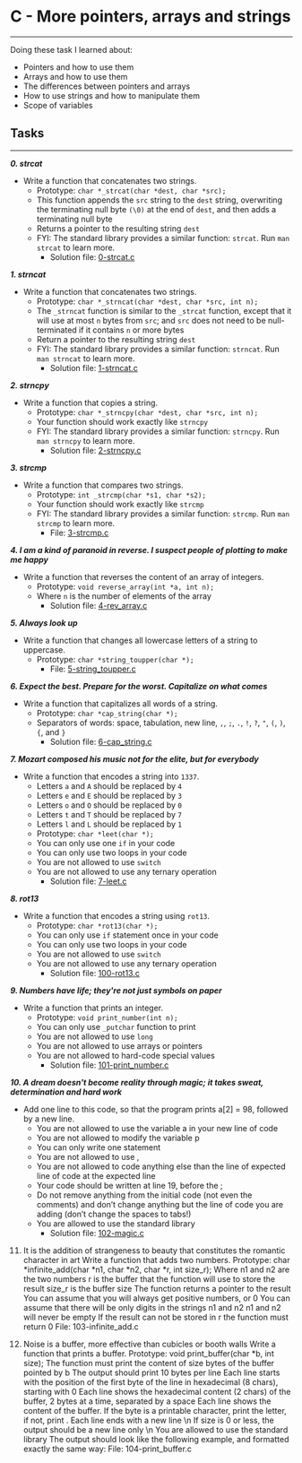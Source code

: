 # C - More pointers, arrays and strings
***
Doing these task I learned about:
* Pointers and how to use them
* Arrays and how to use them
* The differences between pointers and arrays
* How to use strings and how to manipulate them
* Scope of variables

## Tasks
___
_**0. strcat**_
* Write a function that concatenates two strings.
   * Prototype: `char *_strcat(char *dest, char *src);`
   * This function appends the `src` string to the `dest` string, overwriting the terminating null byte `(\0)` at the end of `dest`, and then adds a terminating null byte
   * Returns a pointer to the resulting string `dest`
   * FYI: The standard library provides a similar function: `strcat`. Run `man strcat` to learn more.
     * Solution file: [0-strcat.c](./0-strcat.c)
    
**_1. strncat_**
* Write a function that concatenates two strings.
   * Prototype: `char *_strncat(char *dest, char *src, int n);`
   * The `_strncat` function is similar to the `_strcat` function, except that it will use at most `n` bytes from `src`; and `src` does not need to be null-terminated if it contains `n` or more bytes
   * Return a pointer to the resulting string `dest`
   * FYI: The standard library provides a similar function: `strncat`. Run `man strncat` to learn more.
     * Solution file: [1-strncat.c](./1-strncat.c)
    
**_2. strncpy_**
* Write a function that copies a string.
  * Prototype: `char *_strncpy(char *dest, char *src, int n);`
  * Your function should work exactly like `strncpy`
  * FYI: The standard library provides a similar function: `strncpy`. Run `man strncpy` to learn more.
    * Solution file: [2-strncpy.c](./2-strncpy.c)
    
_**3. strcmp**_
* Write a function that compares two strings.
  * Prototype: `int _strcmp(char *s1, char *s2);`
  * Your function should work exactly like `strcmp`
  * FYI: The standard library provides a similar function: `strcmp`. Run `man strcmp` to learn more.
    * File: [3-strcmp.c](./3-strcmp.c)
    
**_4. I am a kind of paranoid in reverse. I suspect people of plotting to make me happy_**
* Write a function that reverses the content of an array of integers.
  * Prototype: `void reverse_array(int *a, int n);`
  * Where `n` is the number of elements of the array
    * Solution file: [4-rev_array.c](./4-rev_array.c)
    
**_5. Always look up_**
* Write a function that changes all lowercase letters of a string to uppercase.
  * Prototype: `char *string_toupper(char *);`
    * File: [5-string_toupper.c](./5-string_toupper.c)
    
**_6. Expect the best. Prepare for the worst. Capitalize on what comes_**
* Write a function that capitalizes all words of a string.
  * Prototype: `char *cap_string(char *);`
  * Separators of words: space, tabulation, new line, `,`, `;`, `.`, `!`, `?`, `"`, `(`, `)`, `{`, and `}`
    * Solution file: [6-cap_string.c](./6-cap_string.c)
    
_**7. Mozart composed his music not for the elite, but for everybody**_
* Write a function that encodes a string into `1337`.
  * Letters `a` and `A` should be replaced by `4`
  * Letters `e` and `E` should be replaced by `3`
  * Letters `o` and `O` should be replaced by `0`
  * Letters `t` and `T` should be replaced by `7`
  * Letters `l` and `L` should be replaced by `1`
  * Prototype: `char *leet(char *);`
  * You can only use one `if` in your code
  * You can only use two loops in your code
  * You are not allowed to use `switch`
  * You are not allowed to use any ternary operation
    * Solution file: [7-leet.c](./7-leet.c)

**_8. rot13_**
* Write a function that encodes a string using `rot13`.
  * Prototype: `char *rot13(char *);`
  * You can only use `if` statement once in your code
  * You can only use two loops in your code
  * You are not allowed to use `switch`
  * You are not allowed to use any ternary operation
    * Solution file: [100-rot13.c](./100-rot13.c)
    
**_9. Numbers have life; they're not just symbols on paper_**
* Write a function that prints an integer.
  * Prototype: `void print_number(int n);`
  * You can only use `_putchar` function to print
  * You are not allowed to use `long`
  * You are not allowed to use arrays or pointers
  * You are not allowed to hard-code special values
    * Solution file: [101-print_number.c](./101-print_number.c)
     
**_10. A dream doesn't become reality through magic; it takes sweat, determination and hard work_**
* Add one line to this code, so that the program prints a[2] = 98, followed by a new line.
  * You are not allowed to use the variable a in your new line of code
  * You are not allowed to modify the variable p
  * You can only write one statement
  * You are not allowed to use ,
  * You are not allowed to code anything else than the line of expected line of code at the expected line
  * Your code should be written at line 19, before the ;
  * Do not remove anything from the initial code (not even the comments)
and don’t change anything but the line of code you are adding (don’t change the spaces to tabs!)
  * You are allowed to use the standard library
    * Solution file: [102-magic.c](./102-magic.c)
    
11. It is the addition of strangeness to beauty that constitutes the romantic character in art
Write a function that adds two numbers.
Prototype: char *infinite_add(char *n1, char *n2, char *r, int size_r);
Where n1 and n2 are the two numbers
r is the buffer that the function will use to store the result
size_r is the buffer size
The function returns a pointer to the result
You can assume that you will always get positive numbers, or 0
You can assume that there will be only digits in the strings n1 and n2
n1 and n2 will never be empty
If the result can not be stored in r the function must return 0
File: 103-infinite_add.c
     
12. Noise is a buffer, more effective than cubicles or booth walls
Write a function that prints a buffer.
Prototype: void print_buffer(char *b, int size);
The function must print the content of size bytes of the buffer pointed by b
The output should print 10 bytes per line
Each line starts with the position of the first byte of the line in hexadecimal (8 chars), starting with 0
Each line shows the hexadecimal content (2 chars) of the buffer, 2 bytes at a time, separated by a space
Each line shows the content of the buffer. If the byte is a printable character, print the letter, if not, print .
Each line ends with a new line \n
If size is 0 or less, the output should be a new line only \n
You are allowed to use the standard library
The output should look like the following example, and formatted exactly the same way:
File: 104-print_buffer.c
     
